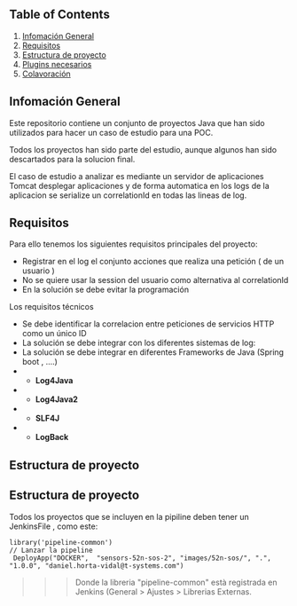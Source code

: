  
## Table of Contents
1. [Infomación General](#general-info)
2. [Requisitos](#Requisitos)
3. [Estructura de proyecto](#estructura)
4. [Plugins necesarios](#Pluginsnecesarios)
5. [Colavoración](#Colavoración)
  

## Infomación General
Este repositorio contiene un conjunto de proyectos Java que han sido utilizados para hacer un caso de estudio para una POC. 

Todos los proyectos han sido parte del estudio, aunque algunos han sido descartados para la solucion final. 

El caso de estudio a analizar es mediante un servidor de aplicaciones Tomcat  desplegar aplicaciones y de forma automatica en los logs de la aplicacion se serialize un correlationId en todas las lineas de log.

## Requisitos
Para ello tenemos los siguientes requisitos principales del proyecto:
* Registrar en el log el conjunto acciones que realiza una petición ( de un usuario ) 
* No se quiere usar la session del usuario como alternativa al correlationId
* En la solución se debe evitar la programación

Los requisitos técnicos
* Se debe identificar la correlacion entre peticiones de servicios HTTP como un único ID
* La solución se debe integrar con los diferentes sistemas de log: 
* La solución se debe integrar en diferentes Frameworks de Java (Spring boot , ....)
* * **Log4Java**
* * **Log4Java2**
* * **SLF4J**
* * **LogBack**

## Estructura de proyecto

## Estructura de proyecto
Todos los proyectos que se incluyen en la pipiline deben tener un JenkinsFile , como este: 
   ```
   library('pipeline-common')
   // Lanzar la pipeline 
    DeployApp("DOCKER",  "sensors-52n-sos-2", "images/52n-sos/", ".", "1.0.0", "daniel.horta-vidal@t-systems.com")
   ```

>>> Donde la libreria "pipeline-common" està registrada en Jenkins (General > Ajustes > Librerias Externas.
 

